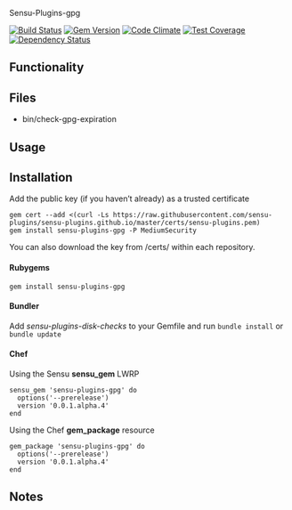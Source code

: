 Sensu-Plugins-gpg

[![Build Status](https://travis-ci.org/sensu-plugins/sensu-plugins-gpg.svg?branch=master)](https://travis-ci.org/sensu-plugins/sensu-plugins-gpg)
[![Gem Version](https://badge.fury.io/rb/sensu-plugins-gpg.svg)](http://badge.fury.io/rb/sensu-plugins-gpg)
[![Code Climate](https://codeclimate.com/github/sensu-plugins/sensu-plugins-gpg/badges/gpa.svg)](https://codeclimate.com/github/sensu-plugins/sensu-plugins-gpg)
[![Test Coverage](https://codeclimate.com/github/sensu-plugins/sensu-plugins-gpg/badges/coverage.svg)](https://codeclimate.com/github/sensu-plugins/sensu-plugins-gpg)
[![Dependency Status](https://gemnasium.com/sensu-plugins/sensu-plugins-gpg.svg)](https://gemnasium.com/sensu-plugins/sensu-plugins-gpg)

## Functionality

## Files
 * bin/check-gpg-expiration

## Usage

## Installation

Add the public key (if you haven’t already) as a trusted certificate

```
gem cert --add <(curl -Ls https://raw.githubusercontent.com/sensu-plugins/sensu-plugins.github.io/master/certs/sensu-plugins.pem)
gem install sensu-plugins-gpg -P MediumSecurity
```

You can also download the key from /certs/ within each repository.

#### Rubygems

`gem install sensu-plugins-gpg`

#### Bundler

Add *sensu-plugins-disk-checks* to your Gemfile and run `bundle install` or `bundle update`

#### Chef

Using the Sensu **sensu_gem** LWRP
```
sensu_gem 'sensu-plugins-gpg' do
  options('--prerelease')
  version '0.0.1.alpha.4'
end
```

Using the Chef **gem_package** resource
```
gem_package 'sensu-plugins-gpg' do
  options('--prerelease')
  version '0.0.1.alpha.4'
end
```

## Notes

[1]:[https://travis-ci.org/sensu-plugins/sensu-plugins-gpg]
[2]:[http://badge.fury.io/rb/sensu-plugins-gpg]
[3]:[https://codeclimate.com/github/sensu-plugins/sensu-plugins-gpg]
[4]:[https://codeclimate.com/github/sensu-plugins/sensu-plugins-gpg]
[5]:[https://gemnasium.com/sensu-plugins/sensu-plugins-gpg]
